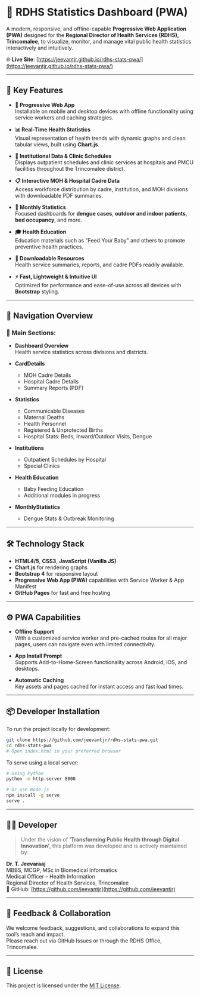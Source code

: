 # 🏥 RDHS Statistics Dashboard (PWA)

A modern, responsive, and offline-capable **Progressive Web Application (PWA)** designed for the **Regional Director of Health Services (RDHS), Trincomalee**, to visualize, monitor, and manage vital public health statistics interactively and intuitively.

🌐 **Live Site**: [https://jeevantjr.github.io/rdhs-stats-pwa/](https://jeevantjr.github.io/rdhs-stats-pwa/)

---

## 🚀 Key Features

- **📱 Progressive Web App**  
  Installable on mobile and desktop devices with offline functionality using service workers and caching strategies.

- **📊 Real-Time Health Statistics**  
  Visual representation of health trends with dynamic graphs and clean tabular views, built using **Chart.js**.

- **🏥 Institutional Data & Clinic Schedules**  
  Displays outpatient schedules and clinic services at hospitals and PMCU facilities throughout the Trincomalee district.

- **📋 Interactive MOH & Hospital Cadre Data**  
  Access workforce distribution by cadre, institution, and MOH divisions with downloadable PDF summaries.

- **📅 Monthly Statistics**  
  Focused dashboards for **dengue cases**, **outdoor and indoor patients**, **bed occupancy**, and more.

- **🎓 Health Education**  
  Education materials such as "Feed Your Baby" and others to promote preventive health practices.

- **📂 Downloadable Resources**  
  Health service summaries, reports, and cadre PDFs readily available.

- **⚡ Fast, Lightweight & Intuitive UI**  
  Optimized for performance and ease-of-use across all devices with **Bootstrap** styling.

---

## 🧭 Navigation Overview

### 📌 Main Sections:
- **Dashboard Overview**  
  Health service statistics across divisions and districts.

- **CardDetails**  
  - MOH Cadre Details  
  - Hospital Cadre Details  
  - Summary Reports (PDF)

- **Statistics**  
  - Communicable Diseases  
  - Maternal Deaths  
  - Health Personnel  
  - Registered & Unprotected Births  
  - Hospital Stats: Beds, Inward/Outdoor Visits, Dengue

- **Institutions**  
  - Outpatient Schedules by Hospital  
  - Special Clinics

- **Health Education**  
  - Baby Feeding Education  
  - Additional modules in progress

- **MonthlyStatistics**  
  - Dengue Stats & Outbreak Monitoring

---

## 🛠️ Technology Stack

- **HTML4/5**, **CSS3**, **JavaScript (Vanilla JS)**
- **Chart.js** for rendering graphs
- **Bootstrap 4** for responsive layout
- **Progressive Web App (PWA)** capabilities with Service Worker & App Manifest
- **GitHub Pages** for fast and free hosting

---

## ⚙️ PWA Capabilities

- **Offline Support**  
  With a customized service worker and pre-cached routes for all major pages, users can navigate even with limited connectivity.

- **App Install Prompt**  
  Supports Add-to-Home-Screen functionality across Android, iOS, and desktops.

- **Automatic Caching**  
  Key assets and pages cached for instant access and fast load times.

---

## 📦 Developer Installation

To run the project locally for development:

```bash
git clone https://github.com/jeevantjr/rdhs-stats-pwa.git
cd rdhs-stats-pwa
# Open index.html in your preferred browser
```

To serve using a local server:

```bash
# Using Python
python -m http.server 8000

# Or use Node.js
npm install -g serve
serve .
```

---

## 👨‍💻 Developer

> Under the vision of **‘Transforming Public Health through Digital Innovation’**, this platform was developed and is actively maintained by:

**Dr. T. Jeevaraaj**  
MBBS, MCGP, MSc in Biomedical Informatics  
Medical Officer – Health Information  
Regional Director of Health Services, Trincomalee  
🔗 GitHub: [https://github.com/jeevantjr](https://github.com/jeevantjr)

---

## 📩 Feedback & Collaboration

We welcome feedback, suggestions, and collaborations to expand this tool’s reach and impact.  
Please reach out via GitHub Issues or through the RDHS Office, Trincomalee.

---

## 📃 License

This project is licensed under the [MIT License](https://opensource.org/licenses/MIT).
